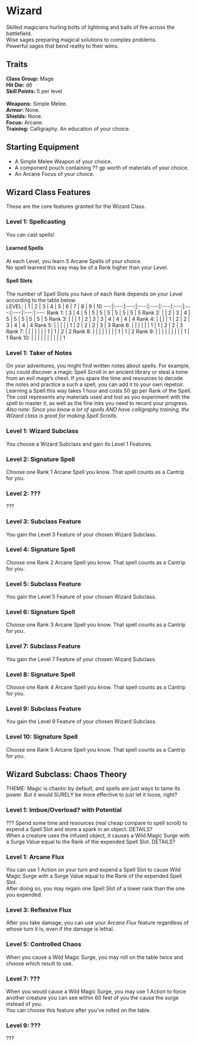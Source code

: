 # Wizard
Skilled magicians hurling bolts of lightning and balls of fire across the battlefield. <br>
Wise sages preparing magical solutions to complex problems. <br>
Powerful sages that bend reality to their wims. <br>

## Traits
**Class Group:** Mage <br>
**Hit Die:** d6 <br>
**Skill Points:** 5 per level <br>
<br>
**Weapons:** Simple Melee. <br>
**Armor:** None. <br>
**Shields:** None. <br>
**Focus:** Arcane. <br>
**Training:** Calligraphy. An education of your choice. <br>

## Starting Equipment
+ A Simple Melee Weapon of your choice.
+ A component pouch containing ?? gp worth of materials of your choice.
+ An Arcane Focus of your choice.

## Wizard Class Features
These are the core features granted for the Wizard Class.

### Level 1: Spellcasting
You can cast spells!
#### Learned Spells
At each Level, you learn 5 Arcane Spells of your choice. <br>
No spell learned this way may be of a Rank higher than your Level.
#### Spell Slots
The number of Spell Slots you have of each Rank depends on your Level according to the table below. <br>
LEVEL: | 1 | 2 | 3 | 4 | 5 | 6 | 7 | 8 | 9 | 10 
---:|:---:|:---:|:---:|:---:|:---:|:---:|:---:|:---:|:---:|:---:
Rank 1: | 3 | 4 | 5 | 5 | 5 | 5 | 5 | 5 | 5 | 5 
Rank 2: | | 2 | 3 | 4 | 5 | 5 | 5 | 5 | 5 | 5
Rank 3: | | | 1 | 2 | 3 | 3 | 4 | 4 | 4 | 4
Rank 4: | | | | 1 | 2 | 2 | 3 | 4 | 4 | 4
Rank 5: | | | | | 1 | 2 | 2 | 2 | 3 | 3
Rank 6: | | | | | | 1 | 1 | 2 | 2 | 3
Rank 7: | | | | | | | 1 | 1 | 2 | 2 
Rank 8: | | | | | | | | 1 | 1 | 2
Rank 9: | | | | | | | | | 1 | 1
Rank 10: | | | | | | | | | | 1

### Level 1: Taker of Notes
On your adventures, you might find written notes about spells. For example, you could discover a magic Spell Scroll in an ancient library or steal a tome from an evil mage’s chest. If you spare the time and resources to decode the notes and practice a such a spell, you can add it to your own repetoir. <br>
Learning a Spell this way takes 1 hour and costs 50 gp per Rank of the Spell. The cost represents any materials used and lost as you experiment with the spell to master it, as well as the fine inks you need to record your progress. <br>
*Also note: Since you know a lot of spells AND have calligraphy training, the Wizard class is great for making Spell Scrolls.*
### Level 1: Wizard Subclass
You choose a Wizard Subclass and gain its Level 1 Features.

### Level 2: Signature Spell
Choose one Rank 1 Arcane Spell you know. That spell counts as a Cantrip for you.

### Level 2: ???
???

### Level 3: Subclass Feature
You gain the Level 3 Feature of your chosen Wizard Subclass.

### Level 4: Signature Spell
Choose one Rank 2 Arcane Spell you know. That spell counts as a Cantrip for you.

### Level 5: Subclass Feature
You gain the Level 5 Feature of your chosen Wizard Subclass.

### Level 6: Signature Spell
Choose one Rank 3 Arcane Spell you know. That spell counts as a Cantrip for you.

### Level 7: Subclass Feature
You gain the Level 7 Feature of your chosen Wizard Subclass.

### Level 8: Signature Spell
Choose one Rank 4 Arcane Spell you know. That spell counts as a Cantrip for you.

### Level 9: Subclass Feature
You gain the Level 9 Feature of your chosen Wizard Subclass.

### Level 10: Signature Spell
Choose one Rank 5 Arcane Spell you know. That spell counts as a Cantrip for you.

## Wizard Subclass: Chaos Theory
THEME: Magic is chaotic by default, and spells are just ways to tame its power. But it would SURELY be more effective to just let it loose, right?

### Level 1: Imbue/Overload? with Potential
??? Spend some time and resources (real cheap compare to spell scroll) to expend a Spell Slot and store a spark in an object. DETAILS? <br>
When a creature uses the infused object, it causes a Wild Magic Surge with a Surge Value equal to the Rank of the expended Spell Slot. DETAILS?
### Level 1: Arcane Flux
You can use 1 Action on your turn and expend a Spell Slot to cause Wild Magic Surge with a Surge Value equal to the Rank of the expended Spell Slot. <br>
After doing so, you may regain one Spell Slot of a lower rank than the one you expended.

### Level 3: Reflexive Flux
After you take damage, you can use your *Arcane Flux* feature regardless of whose turn it is, even if the damage is lethal.

### Level 5: Controlled Chaos
When you cause a Wild Magic Surge, you may roll on the table twice and choose which result to use.

### Level 7: ???
When you would cause a Wild Magic Surge, you may use 1 Action to force another creature you can see within 60 feet of you the cause the surge instead of you. <br>
You can choose this feature after you've rolled on the table.

### Level 9: ???
???
